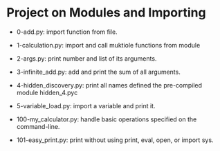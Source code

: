 # Project on Modules and Importing

* 0-add.py: import function from file.

* 1-calculation.py: import and call muktiole functions from module

* 2-args.py: print number and list of its arguments.

* 3-infinite_add.py: add and print the sum of all arguments.

* 4-hidden_discovery.py: print all names defined the pre-compiled module hidden_4.pyc

* 5-variable_load.py: import a variable and print it.

* 100-my_calculator.py: handle basic operations specified on the command-line.

* 101-easy_print.py: print without using print, eval, open, or import sys.


